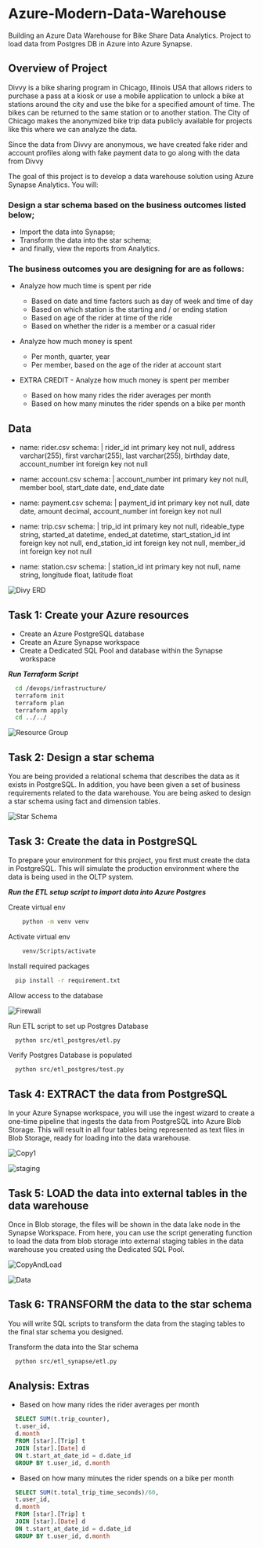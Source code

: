 # Azure-Modern-Data-Warehouse
Building an Azure Data Warehouse for Bike Share Data Analytics. Project to load data from Postgres DB in Azure into Azure Synapse.

## Overview of Project

Divvy is a bike sharing program in Chicago, Illinois USA that allows riders to purchase a pass at a kiosk or use a mobile application to unlock a bike at stations around the city and use the bike for a specified amount of time. The bikes can be returned to the same station or to another station. The City of Chicago makes the anonymized bike trip data publicly available for projects like this where we can analyze the data.

Since the data from Divvy are anonymous, we have created fake rider and account profiles along with fake payment data to go along with the data from Divvy


The goal of this project is to develop a data warehouse solution using Azure Synapse Analytics. You will:



### Design a star schema based on the business outcomes listed below;
* Import the data into Synapse;
* Transform the data into the star schema;
* and finally, view the reports from Analytics.

### The business outcomes you are designing for are as follows:
* Analyze how much time is spent per ride
    * Based on date and time factors such as day of week and time of day
    * Based on which station is the starting and / or ending station
    * Based on age of the rider at time of the ride
    * Based on whether the rider is a member or a casual rider

* Analyze how much money is spent
    * Per month, quarter, year
    * Per member, based on the age of the rider at account start

* EXTRA CREDIT - Analyze how much money is spent per member
    * Based on how many rides the rider averages per month
    * Based on how many minutes the rider spends on a bike per month

## Data

- name: rider.csv
  schema: |
    rider_id int primary key not null,
    address varchar(255),
    first varchar(255),
    last varchar(255),
    birthday date,
    account_number int foreign key not null

- name: account.csv
  schema: |
    account_number int primary key not null,
    member bool,
    start_date date,
    end_date date

- name: payment.csv
  schema: |
    payment_id int primary key not null,
    date date,
    amount decimal, 
    account_number int foreign key not null

- name: trip.csv
  schema: |
    trip_id int primary key not null,
    rideable_type string, 
    started_at datetime,
    ended_at datetime,
    start_station_id int foreign key not null, 
    end_station_id int foreign key not null, 
    member_id int foreign key not null

- name: station.csv
  schema: |
    station_id int primary key not null,
    name string,
    longitude float,
    latitude float

![Divy ERD](/images/divvy_erd.png)


## Task 1: Create your Azure resources
* Create an Azure PostgreSQL database
* Create an Azure Synapse workspace
* Create a Dedicated SQL Pool and database within the Synapse workspace

***Run Terraform Script*** 

```bash
  cd /devops/infrastructure/
  terraform init
  terraform plan
  terraform apply
  cd ../../
```

![Resource Group](/images/resource_group.png)



## Task 2: Design a star schema
You are being provided a relational schema that describes the data as it exists in PostgreSQL. In addition, you have been given a set of business requirements related to the data warehouse. You are being asked to design a star schema using fact and dimension tables.

![Star Schema](/images/star_schema_design.png)

## Task 3: Create the data in PostgreSQL
To prepare your environment for this project, you first must create the data in PostgreSQL. This will simulate the production environment where the data is being used in the OLTP system. 

***Run the ETL setup script to import data into Azure Postgres***


Create virtual env

```bash
    python -m venv venv
```

Activate virtual env 

```bash
    venv/Scripts/activate
```

Install required packages

```bash
  pip install -r requirement.txt    
```

Allow access to the database

![Firewall](/images/postgres_firewall.png)

Run ETL script to set up Postgres Database 
```bash
  python src/etl_postgres/etl.py
```

Verify Postgres Database is populated
```bash
  python src/etl_postgres/test.py
```


## Task 4: EXTRACT the data from PostgreSQL
In your Azure Synapse workspace, you will use the ingest wizard to create a one-time pipeline that ingests the data from PostgreSQL into Azure Blob Storage. This will result in all four tables being represented as text files in Blob Storage, ready for loading into the data warehouse.

![Copy1](/images/copy_data.png)

![staging](/images/staging_data.png)


## Task 5: LOAD the data into external tables in the data warehouse
Once in Blob storage, the files will be shown in the data lake node in the Synapse Workspace. From here, you can use the script generating function to load the data from blob storage into external staging tables in the data warehouse you created using the Dedicated SQL Pool.


![CopyAndLoad](/images/copy_and_load.png)

![Data](/images/loaded_staging_tables.png)



## Task 6: TRANSFORM the data to the star schema
You will write SQL scripts to transform the data from the staging tables to the final star schema you designed.


Transform the data into the Star schema
```bash
  python src/etl_synapse/etl.py
```

## Analysis: Extras
* Based on how many rides the rider averages per month


```sql
  SELECT SUM(t.trip_counter), 
  t.user_id, 
  d.month
  FROM [star].[Trip] t
  JOIN [star].[Date] d
  ON t.start_at_date_id = d.date_id
  GROUP BY t.user_id, d.month
```

* Based on how many minutes the rider spends on a bike per month

```sql
  SELECT SUM(t.total_trip_time_seconds)/60, 
  t.user_id, 
  d.month
  FROM [star].[Trip] t
  JOIN [star].[Date] d
  ON t.start_at_date_id = d.date_id
  GROUP BY t.user_id, d.month
```